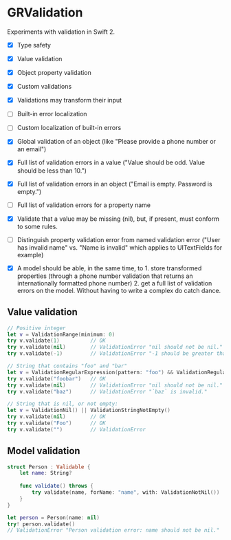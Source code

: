 GRValidation
============

Experiments with validation in Swift 2.

- [X] Type safety
- [X] Value validation
- [X] Object property validation
- [X] Custom validations
- [X] Validations may transform their input
- [ ] Built-in error localization
- [ ] Custom localization of built-in errors
- [X] Global validation of an object (like "Please provide a phone number or an email")
- [X] Full list of validation errors in a value ("Value should be odd. Value should be less than 10.")
- [X] Full list of validation errors in an object ("Email is empty. Password is empty.")
- [ ] Full list of validation errors for a property name
- [X] Validate that a value may be missing (nil), but, if present, must conform to some rules.
- [ ] Distinguish property validation error from named validation error ("User has invalid name" vs. "Name is invalid" which applies to UITextFields for example)
- [X] A model should be able, in the same time, to 1. store transformed properties (through a phone number validation that returns an internationally formatted phone number) 2. get a full list of validation errors on the model. Without having to write a complex do catch dance.


## Value validation

```swift
// Positive integer
let v = ValidationRange(minimum: 0)
try v.validate(1)          // OK
try v.validate(nil)        // ValidationError "nil should not be nil."
try v.validate(-1)         // ValidationError "-1 should be greater than or equal to 0."

// String that contains "foo" and "bar"
let v = ValidationRegularExpression(pattern: "foo") && ValidationRegularExpression(pattern: "bar")
try v.validate("foobar")   // OK
try v.validate(nil)        // ValidationError "nil should not be nil."
try v.validate("baz")      // ValidationError "`baz` is invalid."

// String that is nil, or not empty:
let v = ValidationNil() || ValidationStringNotEmpty()
try v.validate(nil)        // OK
try v.validate("Foo")      // OK
try v.validate("")         // ValidationError
```


## Model validation

```swift
struct Person : Validable {
    let name: String?
    
    func validate() throws {
        try validate(name, forName: "name", with: ValidationNotNil())
    }
}

let person = Person(name: nil)
try! person.validate()
// ValidationError "Person validation error: name should not be nil."
```
